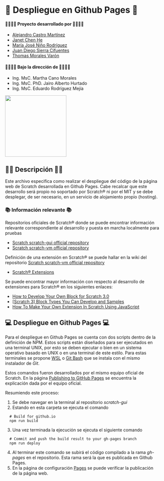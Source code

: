 # 👋 Despliegue en Github Pages 👋

#### 👨‍💻👩‍💻 Proyecto desarrollado por 👨‍💻👩‍💻
* [Alejandro Castro Martínez](https://github.com/kstro96)
* [Janet Chen He](https://github.com/XingYi98)
* [María José Niño Rodríguez](https://github.com/mjninor99)
* [Juan Diego Sierra Cifuentes](https://github.com/juandisierra10)
* [Thomas Morales Varón](https://github.com/Thom037)

#### 👨‍🏫👩‍🏫 Bajo la dirección de 👨‍🏫👩‍🏫 
* Ing. MsC. Martha Cano Morales
* Ing. MsC. PhD. Jairo Alberto Hurtado
* Ing. MsC. Eduardo Rodríguez Mejía

<img src="https://github.com/Hardware-For-Education/.github-private/blob/main/profile/images/scratch4education-small.png" width="200" />

## 🙋‍♀️ Descripción 🙋‍♀️

Este archivo especifica como realizar el despliegue del código de la página web de Scratch desarrollada en Github Pages. Cabe recalcar que este desarrollo será propio no soportado por Scratch® ni por el MIT y se debe desplegar, de ser necesario, en un servicio de alojamiento propio (hosting).

### 📚 Información relevante 📚

Repositorios oficiales de Scratch® donde se puede encontrar información relevante correspondiente al desarrollo y puesta en marcha localmente para pruebas
* [Scratch scratch-gui official repository](https://github.com/LLK/scratch-gui)
* [Scratch scratch-vm official repository](https://github.com/LLK/scratch-vm)

Definición de una extensión en Scratch® se puede hallar en la wiki del repositorio [Scratch scratch-vm official repository](https://github.com/LLK/scratch-vm)

* [Scratch® Extensions](https://github.com/LLK/scratch-vm/blob/develop/docs/extensions.md)

Se puede encontrar mayor información con respecto al desarrollo de extensiones para Scratch® en los siguientes enlaces: 

* [How to Develop Your Own Block for Scratch 3.0](https://medium.com/@hiroyuki.osaki/how-to-develop-your-own-block-for-scratch-3-0-1b5892026421)
* [[Scratch 3] Block Types You Can Develop and Samples](https://medium.com/@hiroyuki.osaki/scratch-3-block-types-you-can-develop-and-samples-191b0d769b91)
* [How To Make Your Own Extension In Scratch Using JavaScript](https://brightchamps.com/blog/make-scratch-extension-using-javascript/)

## 💻 Despliegue en Github Pages 💻

Para el despliegue en Github Pages se cuenta con dos scripts dentro de la definición de NPM. Estos scripts están diseñados para ser ejecutados en una terminal UNIX, por esto se deben ejecutar o bien en un sistema operativo basado en UNIX o en una terminal de este estilo. Para estas terminales se propone [WSL](https://docs.microsoft.com/en-us/windows/wsl/install) o [Git Bash](https://git-scm.com/downloads) que se instala con el mismo instalador de _Git_.

Estos comandos fueron desarrollados por el mismo equipo oficial de Scratch. En la página [Publishing to GitHub Pages](https://github.com/LLK/scratch-gui/wiki/Publishing-to-GitHub-Pages) se encuentra la explicación dada por el equipo oficial. 

Resumiendo este proceso:
1. Se debe navegar en la terminal al repositorio _scratch-gui_ 
2. Estando en esta carpeta se ejecuta el comando 

```console
  # Build for github.io
  npm run build
```

3. Una vez terminada la ejecución se ejecuta el siguiente comando 

```console
  # Commit and push the build result to your gh-pages branch
  npm run deploy
```

4. Al terminar este comando se subirá el código compilado a la rama _gh-pages_ en el repositorio. Esta rama será la que es publicada en Github Pages. 
5. En la página de configuración [Pages](https://github.com/Hardware-For-Education/Scratch_For_Education/settings/pages) se puede verificar la publicación de la página web. 
